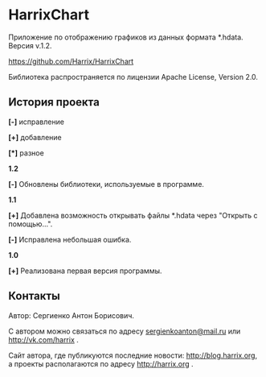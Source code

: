 HarrixChart
===========

Приложение по отображению графиков из данных формата *.hdata. Версия v.1.2.

https://github.com/Harrix/HarrixChart

Библиотека распространяется по лицензии Apache License, Version 2.0.

История проекта
---------------

**[-]** исправление

**[+]** добавление

**[*]** разное

**1.2**

**[-]** Обновлены библиотеки, используемые в программе.


**1.1**

**[+]** Добавлена возможность открывать файлы *.hdata через "Открыть с помощью...".

**[-]** Исправлена небольшая ошибка.


**1.0**

**[+]** Реализована первая версия программы.

Контакты
---------------

Автор: Сергиенко Антон Борисович.

С автором можно связаться по адресу sergienkoanton@mail.ru или  http://vk.com/harrix .

Сайт автора, где публикуются последние новости: http://blog.harrix.org, а проекты располагаются по адресу http://harrix.org .